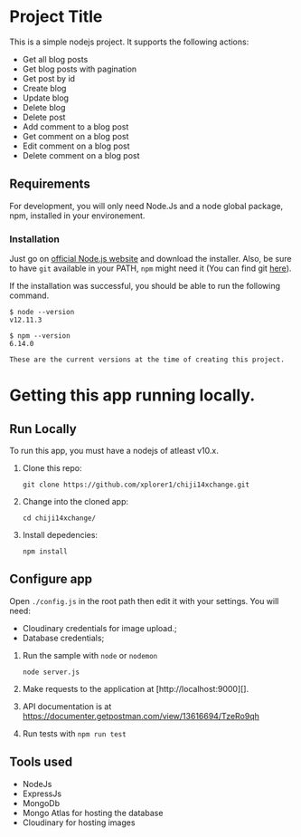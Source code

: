 # Project Title

This is a simple nodejs project. It supports the following actions:

- Get all blog posts
- Get blog posts with pagination
- Get post by id
- Create blog
- Update blog
- Delete blog
- Delete post
- Add comment to a blog post
- Get comment on a blog post
- Edit comment on a blog post
- Delete comment on a blog post

## Requirements

For development, you will only need Node.Js and a node global package, npm, installed in your environement.

### Installation

Just go on [official Node.js website](https://nodejs.org/) and download the installer.
Also, be sure to have `git` available in your PATH, `npm` might need it (You can find git [here](https://git-scm.com/)).

If the installation was successful, you should be able to run the following command.

    $ node --version
    v12.11.3

    $ npm --version
    6.14.0

    These are the current versions at the time of creating this project.

# Getting this app running locally.

## Run Locally

To run this app, you must have a nodejs of atleast v10.x.

1.  Clone this repo:

        git clone https://github.com/xplorer1/chiji14xchange.git

2.  Change into the cloned app:

        cd chiji14xchange/

3.  Install depedencies:

        npm install

## Configure app

Open `./config.js` in the root path then edit it with your settings. You will need:

- Cloudinary credentials for image upload.;
- Database credentials;

1.  Run the sample with `node` or `nodemon` 

        node server.js

2.  Make requests to the application at [http://localhost:9000][].

3. API documentation is at https://documenter.getpostman.com/view/13616694/TzeRo9qh

4.  Run tests with `npm run test` 

## Tools used

- NodeJs
- ExpressJs
- MongoDb
- Mongo Atlas for hosting the database
- Cloudinary for hosting images

[nodejs]: https://nodejs.org/